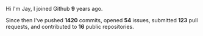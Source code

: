 Hi I'm Jay, I joined Github **9** years ago.

Since then I've pushed **1420** commits, opened **54** issues, submitted **123** pull requests, and contributed to **16** public repositories.
